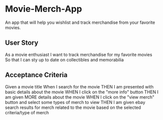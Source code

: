 # Movie-Merch-App
An app that will help you wishlist and track merchandise from your favorite movies.  

## User Story
As a movie enthusiast
I want to track merchandise for my favorite movies
So that I can sty up to date on collectibles and memorabilia

## Acceptance Criteria
Given a movie title
When I search for the movie
THEN I am presented with basic details about the movie
WHEN I click on the "more info" button
THEN I am given MORE details about the movie
WHEN I click on the "view merch" button and select some types of merch to view
THEN I am given ebay search results for merch related to the movie based on the selected criteria/type of merch